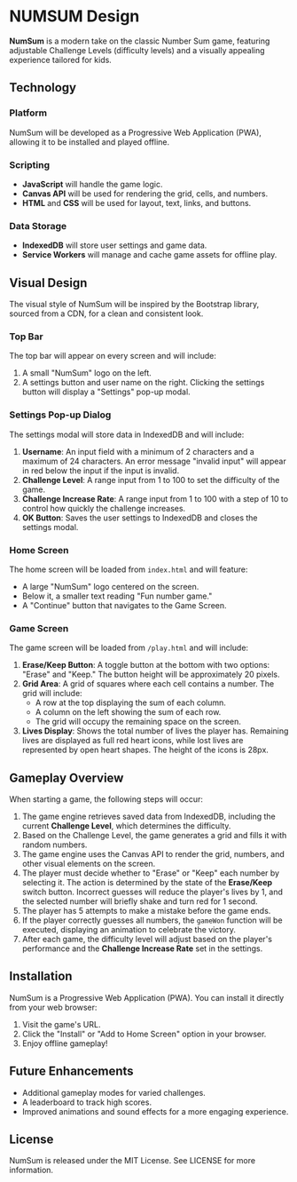 # NUMSUM Design

**NumSum** is a modern take on the classic Number Sum game, featuring adjustable Challenge Levels (difficulty levels) and a visually appealing experience tailored for kids.

## Technology

### Platform
NumSum will be developed as a Progressive Web Application (PWA), allowing it to be installed and played offline.

### Scripting
- **JavaScript** will handle the game logic.
- **Canvas API** will be used for rendering the grid, cells, and numbers.
- **HTML** and **CSS** will be used for layout, text, links, and buttons.

### Data Storage
- **IndexedDB** will store user settings and game data.
- **Service Workers** will manage and cache game assets for offline play.

## Visual Design

The visual style of NumSum will be inspired by the Bootstrap library, sourced from a CDN, for a clean and consistent look.

### Top Bar
The top bar will appear on every screen and will include:
1. A small "NumSum" logo on the left.
2. A settings button and user name on the right. Clicking the settings button will display a "Settings" pop-up modal.

### Settings Pop-up Dialog
The settings modal will store data in IndexedDB and will include:
1. **Username**: An input field with a minimum of 2 characters and a maximum of 24 characters. An error message "invalid input" will appear in red below the input if the input is invalid.
2. **Challenge Level**: A range input from 1 to 100 to set the difficulty of the game.
3. **Challenge Increase Rate**: A range input from 1 to 100 with a step of 10 to control how quickly the challenge increases.
4. **OK Button**: Saves the user settings to IndexedDB and closes the settings modal.

### Home Screen
The home screen will be loaded from `index.html` and will feature:
- A large "NumSum" logo centered on the screen.
- Below it, a smaller text reading "Fun number game."
- A "Continue" button that navigates to the Game Screen.

### Game Screen
The game screen will be loaded from `/play.html` and will include:
1. **Erase/Keep Button**: A toggle button at the bottom with two options: "Erase" and "Keep." The button height will be approximately 20 pixels.
2. **Grid Area**: A grid of squares where each cell contains a number. The grid will include:
   - A row at the top displaying the sum of each column.
   - A column on the left showing the sum of each row.
   - The grid will occupy the remaining space on the screen.
3. **Lives Display**: Shows the total number of lives the player has. Remaining lives are displayed as full red heart icons, while lost lives are represented by open heart shapes. The height of the icons is 28px.

## Gameplay Overview
When starting a game, the following steps will occur:
1. The game engine retrieves saved data from IndexedDB, including the current **Challenge Level**, which determines the difficulty.
2. Based on the Challenge Level, the game generates a grid and fills it with random numbers.
3. The game engine uses the Canvas API to render the grid, numbers, and other visual elements on the screen.
4. The player must decide whether to "Erase" or "Keep" each number by selecting it. The action is determined by the state of the **Erase/Keep** switch button. Incorrect guesses will reduce the player's lives by 1, and the selected number will briefly shake and turn red for 1 second.
5. The player has 5 attempts to make a mistake before the game ends.
6. If the player correctly guesses all numbers, the `gameWon` function will be executed, displaying an animation to celebrate the victory.
7. After each game, the difficulty level will adjust based on the player's performance and the **Challenge Increase Rate** set in the settings.

## Installation
NumSum is a Progressive Web Application (PWA). You can install it directly from your web browser:

1. Visit the game's URL.
2. Click the "Install" or "Add to Home Screen" option in your browser.
3. Enjoy offline gameplay!

## Future Enhancements
- Additional gameplay modes for varied challenges.
- A leaderboard to track high scores.
- Improved animations and sound effects for a more engaging experience.

## License
NumSum is released under the MIT License. See LICENSE for more information.
